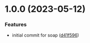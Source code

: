 # 1.0.0 (2023-05-12)


### Features

* initial commit for soap ([d41f596](https://github.com/byteshard/soap/commit/d41f596bb21fc040968486f9235f4a755f99d5a3))
